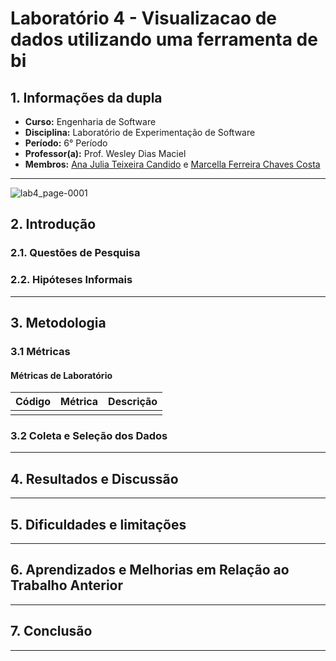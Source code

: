 # Laboratório 4 - Visualizacao de dados utilizando uma ferramenta de bi

## 1. Informações da dupla
- **Curso:** Engenharia de Software
- **Disciplina:** Laboratório de Experimentação de Software
- **Período:** 6° Período
- **Professor(a):** Prof. Wesley Dias Maciel
- **Membros:** [Ana Julia Teixeira Candido](https://github.com/anajuliateixeiracandido) e [Marcella Ferreira Chaves Costa](https://github.com/marcellafccosta)

---
![lab4_page-0001](https://github.com/user-attachments/assets/832385b1-402e-4036-84e7-595a250c1ee1)




## 2. Introdução


### 2.1. Questões de Pesquisa

### 2.2. Hipóteses Informais


---

## 3. Metodologia

### 3.1 Métricas

#### Métricas de Laboratório 
| Código | Métrica                        | Descrição                                                                                 |
|--------|--------------------------------|-------------------------------------------------------------------------------------------|
| | | |

### 3.2 Coleta e Seleção dos Dados


---
## 4. Resultados e Discussão

---

## 5. Dificuldades e limitações

---

## 6. Aprendizados e Melhorias em Relação ao Trabalho Anterior


---

## 7. Conclusão


---
